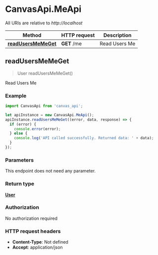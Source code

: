 # CanvasApi.MeApi

All URIs are relative to _http://localhost_

| Method                                            | HTTP request | Description   |
| ------------------------------------------------- | ------------ | ------------- |
| [**readUsersMeMeGet**](MeApi.md#readUsersMeMeGet) | **GET** /me  | Read Users Me |

## readUsersMeMeGet

> User readUsersMeMeGet()

Read Users Me

### Example

```javascript
import CanvasApi from 'canvas_api';

let apiInstance = new CanvasApi.MeApi();
apiInstance.readUsersMeMeGet((error, data, response) => {
  if (error) {
    console.error(error);
  } else {
    console.log('API called successfully. Returned data: ' + data);
  }
});
```

### Parameters

This endpoint does not need any parameter.

### Return type

[**User**](User.md)

### Authorization

No authorization required

### HTTP request headers

- **Content-Type**: Not defined
- **Accept**: application/json
